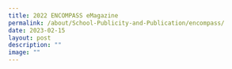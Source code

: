 ```yaml
---
title: 2022 ENCOMPASS eMagazine
permalink: /about/School-Publicity-and-Publication/encompass/
date: 2023-02-15
layout: post
description: ""
image: ""
---
```


